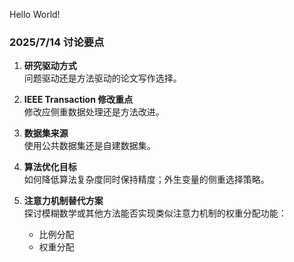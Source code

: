 Hello World!

### 2025/7/14 讨论要点

1.  **研究驱动方式**  
    问题驱动还是方法驱动的论文写作选择。

2.  **IEEE Transaction 修改重点**  
    修改应侧重数据处理还是方法改进。

3.  **数据集来源**  
    使用公共数据集还是自建数据集。

4.  **算法优化目标**  
    如何降低算法复杂度同时保持精度；外生变量的侧重选择策略。

5.  **注意力机制替代方案**  
    探讨模糊数学或其他方法能否实现类似注意力机制的权重分配功能：
    *   比例分配
    *   权重分配